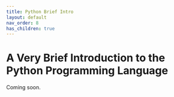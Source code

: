 ```yaml
---
title: Python Brief Intro
layout: default
nav_order: 8
has_children: true
---
```

# A Very Brief Introduction to the Python Programming Language

Coming soon.